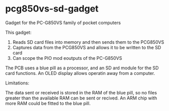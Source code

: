 # pcg850vs-sd-gadget
Gadget for the PC-G850VS family of pocket computers

This gadget:

1. Reads SD card files into memory and then sends them to the PCG850VS
2. Captures data from the PCG850VS and allows it to be written to the SD card
3. Can scope the PIO mod eoutputs of the PC-G850VS

The PCB uses a blue pill as a processor, and an SD ard module for the SD card functions. An OLED display allows operatin away from a computer.

Limitations:

The data sent or received is stored in the RAM of the blue pill, so no files greater than the available RAM can be sent or recived. An ARM chip with more RAM could be fitted to the blue pill.
